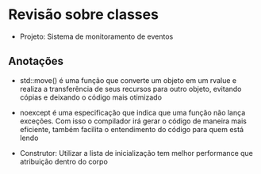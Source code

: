 # Revisão sobre classes

- Projeto: Sistema de monitoramento de eventos

## Anotações

- std::move() é uma função que converte um objeto em um rvalue e realiza a transferência de seus recursos para outro objeto, evitando cópias e deixando o código mais otimizado

- noexcept é uma especificação que indica que uma função não lança exceções. Com isso o compilador irá gerar o código de maneira mais eficiente, também facilita o entendimento do código para quem está lendo

- Construtor: Utilizar a lista de inicialização tem melhor performance que atribuição dentro do corpo

